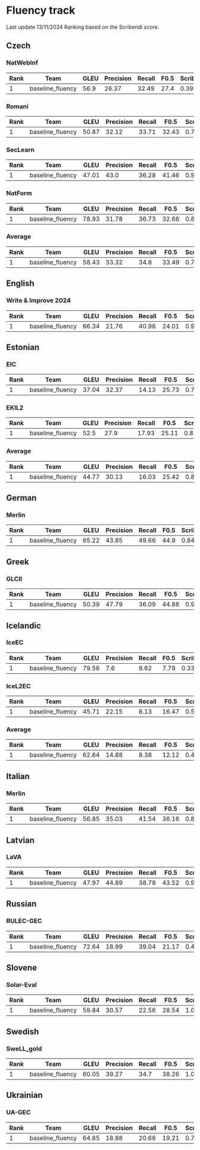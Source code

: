 # Fluency track
Last update 13/11/2024
Ranking based on the Scribendi score.

## Czech
### NatWebInf

| Rank | Team | GLEU | Precision | Recall | F0.5 | __Scribendi__ |
| ---- | ---- | ---- | --------- | ------ | ---- | --------- |
| 1 | baseline_fluency | 56.9 | 26.37 | 32.49 | 27.4 | 0.39 |

### Romani

| Rank | Team | GLEU | Precision | Recall | F0.5 | __Scribendi__ |
| ---- | ---- | ---- | --------- | ------ | ---- | --------- |
| 1 | baseline_fluency | 50.87 | 32.12 | 33.71 | 32.43 | 0.7 |

### SecLearn

| Rank | Team | GLEU | Precision | Recall | F0.5 | __Scribendi__ |
| ---- | ---- | ---- | --------- | ------ | ---- | --------- |
| 1 | baseline_fluency | 47.01 | 43.0 | 36.28 | 41.46 | 0.94 |

### NatForm

| Rank | Team | GLEU | Precision | Recall | F0.5 | __Scribendi__ |
| ---- | ---- | ---- | --------- | ------ | ---- | --------- |
| 1 | baseline_fluency | 78.93 | 31.78 | 36.73 | 32.66 | 0.89 |

### Average

| Rank | Team | GLEU | Precision | Recall | F0.5 | __Scribendi__ |
| ---- | ---- | ---- | --------- | ------ | ---- | --------- |
| 1 | baseline_fluency | 58.43 | 33.32 | 34.8 | 33.49 | 0.73 |

## English
### Write & Improve 2024

| Rank | Team | GLEU | Precision | Recall | F0.5 | __Scribendi__ |
| ---- | ---- | ---- | --------- | ------ | ---- | --------- |
| 1 | baseline_fluency | 66.34 | 21.76 | 40.96 | 24.01 | 0.91 |

## Estonian
### EIC

| Rank | Team | GLEU | Precision | Recall | F0.5 | __Scribendi__ |
| ---- | ---- | ---- | --------- | ------ | ---- | --------- |
| 1 | baseline_fluency | 37.04 | 32.37 | 14.13 | 25.73 | 0.77 |

### EKIL2

| Rank | Team | GLEU | Precision | Recall | F0.5 | __Scribendi__ |
| ---- | ---- | ---- | --------- | ------ | ---- | --------- |
| 1 | baseline_fluency | 52.5 | 27.9 | 17.93 | 25.11 | 0.84 |

### Average

| Rank | Team | GLEU | Precision | Recall | F0.5 | __Scribendi__ |
| ---- | ---- | ---- | --------- | ------ | ---- | --------- |
| 1 | baseline_fluency | 44.77 | 30.13 | 16.03 | 25.42 | 0.8 |

## German
### Merlin

| Rank | Team | GLEU | Precision | Recall | F0.5 | __Scribendi__ |
| ---- | ---- | ---- | --------- | ------ | ---- | --------- |
| 1 | baseline_fluency | 65.22 | 43.85 | 49.66 | 44.9 | 0.84 |

## Greek
### GLCII

| Rank | Team | GLEU | Precision | Recall | F0.5 | __Scribendi__ |
| ---- | ---- | ---- | --------- | ------ | ---- | --------- |
| 1 | baseline_fluency | 50.39 | 47.79 | 36.09 | 44.88 | 0.91 |

## Icelandic
### IceEC

| Rank | Team | GLEU | Precision | Recall | F0.5 | __Scribendi__ |
| ---- | ---- | ---- | --------- | ------ | ---- | --------- |
| 1 | baseline_fluency | 79.56 | 7.6 | 8.62 | 7.78 | 0.33 |

### IceL2EC

| Rank | Team | GLEU | Precision | Recall | F0.5 | __Scribendi__ |
| ---- | ---- | ---- | --------- | ------ | ---- | --------- |
| 1 | baseline_fluency | 45.71 | 22.15 | 8.13 | 16.47 | 0.58 |

### Average

| Rank | Team | GLEU | Precision | Recall | F0.5 | __Scribendi__ |
| ---- | ---- | ---- | --------- | ------ | ---- | --------- |
| 1 | baseline_fluency | 62.64 | 14.88 | 8.38 | 12.12 | 0.46 |

## Italian
### Merlin

| Rank | Team | GLEU | Precision | Recall | F0.5 | __Scribendi__ |
| ---- | ---- | ---- | --------- | ------ | ---- | --------- |
| 1 | baseline_fluency | 56.85 | 35.03 | 41.54 | 36.16 | 0.85 |

## Latvian
### LaVA

| Rank | Team | GLEU | Precision | Recall | F0.5 | __Scribendi__ |
| ---- | ---- | ---- | --------- | ------ | ---- | --------- |
| 1 | baseline_fluency | 47.97 | 44.89 | 38.78 | 43.52 | 0.94 |

## Russian
### RULEC-GEC

| Rank | Team | GLEU | Precision | Recall | F0.5 | __Scribendi__ |
| ---- | ---- | ---- | --------- | ------ | ---- | --------- |
| 1 | baseline_fluency | 72.64 | 18.99 | 39.04 | 21.17 | 0.47 |

## Slovene
### Solar-Eval

| Rank | Team | GLEU | Precision | Recall | F0.5 | __Scribendi__ |
| ---- | ---- | ---- | --------- | ------ | ---- | --------- |
| 1 | baseline_fluency | 59.84 | 30.57 | 22.56 | 28.54 | 1.0 |

## Swedish
### SweLL_gold

| Rank | Team | GLEU | Precision | Recall | F0.5 | __Scribendi__ |
| ---- | ---- | ---- | --------- | ------ | ---- | --------- |
| 1 | baseline_fluency | 60.05 | 39.27 | 34.7 | 38.26 | 1.0 |

## Ukrainian
### UA-GEC

| Rank | Team | GLEU | Precision | Recall | F0.5 | __Scribendi__ |
| ---- | ---- | ---- | --------- | ------ | ---- | --------- |
| 1 | baseline_fluency | 64.65 | 18.88 | 20.66 | 19.21 | 0.77 |

